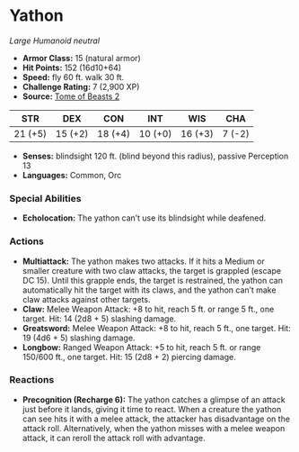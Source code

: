 # Yathon

*Large* *Humanoid* *neutral*

- **Armor Class:** 15 (natural armor)
- **Hit Points:** 152 (16d10+64)
- **Speed:** fly 60 ft. walk 30 ft.
- **Challenge Rating:** 7 (2,900 XP)
- **Source:** [Tome of Beasts 2](https://koboldpress.com/kpstore/product/tome-of-beasts-2-for-5th-edition/)

| STR | DEX | CON | INT | WIS | CHA |
| --- | --- | --- | --- | --- | --- |
| 21 (+5) | 15 (+2) | 18 (+4) | 10 (+0) | 16 (+3) | 7 (-2) |

- **Senses:** blindsight 120 ft. (blind beyond this radius), passive Perception 13
- **Languages:** Common, Orc
### Special Abilities
- **Echolocation:** The yathon can’t use its blindsight while deafened.
### Actions
- **Multiattack:** The yathon makes two attacks. If it hits a Medium or smaller creature with two claw attacks, the target is grappled (escape DC 15). Until this grapple ends, the target is restrained, the yathon can automatically hit the target with its claws, and the yathon can’t make claw attacks against other targets.
- **Claw:** Melee Weapon Attack: +8 to hit, reach 5 ft. or range 5 ft., one target. Hit: 14 (2d8 + 5) slashing damage.
- **Greatsword:** Melee Weapon Attack: +8 to hit, reach 5 ft., one target. Hit: 19 (4d6 + 5) slashing damage.
- **Longbow:** Ranged Weapon Attack: +5 to hit, reach 5 ft. or range 150/600 ft., one target. Hit: 15 (2d8 + 2) piercing damage.
### Reactions
- **Precognition (Recharge 6):** The yathon catches a glimpse of an attack just before it lands, giving it time to react. When a creature the yathon can see hits it with a melee attack, the attacker has disadvantage on the attack roll. Alternatively, when the yathon misses with a melee weapon attack, it can reroll the attack roll with advantage.
